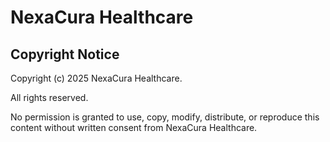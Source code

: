 # NexaCura Healthcare

## Copyright Notice
Copyright (c) 2025 NexaCura Healthcare.

All rights reserved. 

No permission is granted to use, copy, modify, distribute, or reproduce this content without written consent from NexaCura Healthcare.
